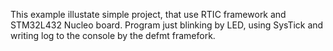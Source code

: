 This example illustate simple project, that use RTIC framework and STM32L432 Nucleo board.
Program just blinking by LED, using SysTick and writing log to the console by the defmt framefork.

